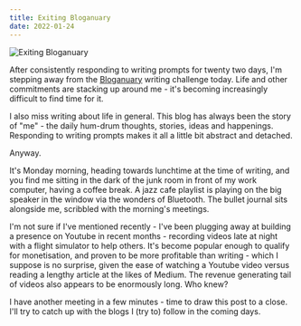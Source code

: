 ```yaml
---
title: Exiting Bloganuary
date: 2022-01-24
---
```


![Exiting Bloganuary](https://source.unsplash.com/dUPDhdeCN84/1600x900)

After consistently responding to writing prompts for twenty two days, I'm stepping away from the [Bloganuary](https://bloganuary.wordpress.com) writing challenge today. Life and other commitments are stacking up around me - it's becoming increasingly difficult to find time for it.

I also miss writing about life in general. This blog has always been the story of "me" - the daily hum-drum thoughts, stories, ideas and happenings. Responding to writing prompts makes it all a little bit abstract and detached.

Anyway.

It's Monday morning, heading towards lunchtime at the time of writing, and you find me sitting in the dark of the junk room in front of my work computer, having a coffee break. A jazz cafe playlist is playing on the big speaker in the window via the wonders of Bluetooth. The bullet journal sits alongside me, scribbled with the morning's meetings.

I'm not sure if I've mentioned recently - I've been plugging away at building a presence on Youtube in recent months - recording videos late at night with a flight simulator to help others. It's become popular enough to qualify for monetisation, and proven to be more profitable than writing - which I suppose is no surprise, given the ease of watching a Youtube video versus reading a lengthy article at the likes of Medium. The revenue generating tail of videos also appears to be enormously long. Who knew?

I have another meeting in a few minutes - time to draw this post to a close. I'll try to catch up with the blogs I (try to) follow in the coming days.
